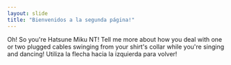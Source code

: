 ```yaml
---
layout: slide
title: "Bienvenidos a la segunda página!"
---
```

Oh! So you're Hatsune Miku NT! Tell me more about how you deal with one or two plugged cables swinging from your shirt's collar while you're singing and dancing!
Utiliza la flecha hacia la izquierda para volver!
